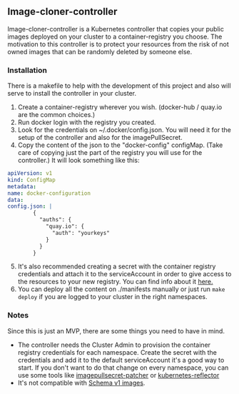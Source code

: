 ## Image-cloner-controller

Image-cloner-controller is a Kubernetes controller that copies your public images deployed on your cluster to a container-registry you choose.
The motivation to this controller is to protect your resources from the risk of not owned images that can be randomly deleted by someone else.

### Installation
There is a makefile to help with the development of this project and also will serve to install the controller in your cluster.
1. Create a container-registry wherever you wish. (docker-hub / quay.io are the common choices.)
2. Run docker login with the registry you created.
3. Look for the credentials on ~/.docker/config.json. You will need it for the setup of the controller and also for the imagePullSecret. 
4. Copy the content of the json to the "docker-config" configMap. (Take care of copying just the part of the registry you will use for the controller.)
  It will look something like this:
```yaml
apiVersion: v1
kind: ConfigMap
metadata:
name: docker-configuration
data:
config.json: |
        {
          "auths": {
            "quay.io": {
              "auth": "yourkeys"
            }
          }
        }
```
5. It's also recommended creating a secret with the container registry credentials and attach it to the serviceAccount in order to give access to the resources to your new registry. You can find info about it [here.](https://kubernetes.io/docs/tasks/configure-pod-container/configure-service-account/#add-imagepullsecrets-to-a-service-account)
6. You can deploy all the content on ./manifests manually or just run ```make deploy``` if you are logged to your cluster in the right namespaces.

### Notes
Since this is just an MVP, there are some things you need to have in mind.

- The controller needs the Cluster Admin to provision the container registry credentials for each namespace. Create the secret with the credentials and add it to the default serviceAccount it's a good way to start. If you don't want to do that change on every namespace, you can use some tools like [imagepullsecret-patcher](https://github.com/titansoft-pte-ltd/imagepullsecret-patcher) or [kubernetes-reflector](https://github.com/EmberStack/kubernetes-reflector)
- It's not compatible with [Schema v1 images](https://docs.docker.com/registry/spec/deprecated-schema-v1/).

